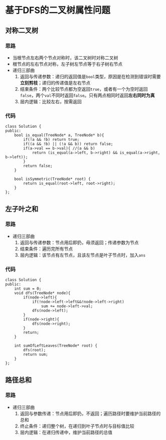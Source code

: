 # 基于DFS的二叉树属性问题

## 对称二叉树

### 思路
* 当根节点左右两个节点对称时，该二叉树时对称二叉树
* 根节点的左右节点对称，左子树左节点等于右子树右节点
* 递归三部曲
  1. 返回与传递参数：递归的返回值是`bool`类型，原因是在检测到错误时需要**立刻剪枝**；递归的传递值是左右节点
  2. 结束条件：两个比较节点都为空返回`true`，或者有一个为空时返回`false`，两个`val`不同时返回`false`。只有两点相同时返回**左右同时为真**
  3. 层内逻辑：比较左右，按需返回
 
### 代码
```
class Solution {
public:
    bool is_equal(TreeNode* a, TreeNode* b){
        if(!a && !b) return true;
        if((a && !b) || (!a && b)) return false;
        if(a->val == b->val){ //(a && b)
            return (is_equal(a->left, b->right) && is_equal(a->right, b->left));
        }
        return false;
    }

    bool isSymmetric(TreeNode* root) {
        return is_equal(root->left, root->right);
    }
};
```

## 左子叶之和

### 思路
* 递归三部曲
  1. 返回与传递参数：节点用后即扔，毋须返回；传递参数为节点
  2. 结束条件：遍历完所有节点
  3. 层内逻辑：该节点有左节点，且该左节点是叶子节点时，加入`ans`
 
### 代码
```
class Solution {
public:
    int sum = 0;
    void dfs(TreeNode* node){
        if(node->left){
            if(!node->left->left&&!node->left->right)
                sum += node->left->val;
            dfs(node->left);
        }
        if(node->right){
            dfs(node->right);
        }
        return;
    }

    int sumOfLeftLeaves(TreeNode* root) {
        dfs(root);
        return sum;
    }
};
```

## 路径总和

### 思路
* 递归三部曲
  1. 返回与参数传递：节点用后即扔，不返回；遍历路径时要维护当前路径的总和
  2. 终止条件：递归整个树，在递归到叶子节点时与目标值比较
  3. 层内逻辑：在递归传递中，维护当前路径的总值
